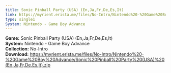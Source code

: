 ```yaml
---
title: Sonic Pinball Party (USA) (En,Ja,Fr,De,Es,It)
link: https://myrient.erista.me/files/No-Intro/Nintendo%20-%20Game%20Boy%20Advance/Sonic%20Pinball%20Party%20(USA)%20(En,Ja,Fr,De,Es,It).zip
type: single1
System: Nintendo - Game Boy Advance
---
```

<b>Game:</b> Sonic Pinball Party (USA) (En,Ja,Fr,De,Es,It)<br>
<b>System:</b> Nintendo - Game Boy Advance<br>
<b>Collection:</b> No-Intro<br>
<b>Download:</b> https://myrient.erista.me/files/No-Intro/Nintendo%20-%20Game%20Boy%20Advance/Sonic%20Pinball%20Party%20(USA)%20(En,Ja,Fr,De,Es,It).zip